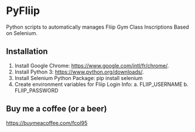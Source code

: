 # PyFliip
Python scripts to automatically manages Fliip Gym Class Inscriptions Based on Selenium.

## Installation
1. Install Google Chrome: https://www.google.com/intl/fr/chrome/.
2. Install Python 3: https://www.python.org/downloads/.
3. Install Selenium Python Package: pip install selenium
4. Create environment variables for Fliip Login Info:
    a. FLIIP_USERNAME
    b. FLIIP_PASSWORD

## Buy me a coffee (or a beer)
https://buymeacoffee.com/fcol95
